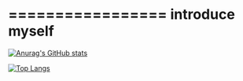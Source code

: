 
=================
introduce myself
=================
   

[![Anurag's GitHub stats](https://github-readme-stats.vercel.app/api?username=cats0713&theme=dracula_icons=true&icon_color=#ffffff)](https://github.com/anuraghazra/github-readme-stats)
   
[![Top Langs](https://github-readme-stats.vercel.app/api/top-langs/?username=cats0713&layout=compact&theme=dark)](https://github.com/anuraghazra/github-readme-stats)

